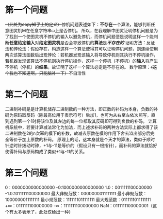 # 第一个问题
~~（此处为copy知乎上的定义）~~停机问题表述如下：**不存在**一个算法，能够判断任意图灵机Μ在任意字符串ω上是否停机。
所以，在我理解中图灵证明停机问题是为了找到一个使图灵机不停机的输入以避免停机，而停机问题便是说明这样一个能判断**任意给定输入**对**给定图灵机**是否会导致停机的**算法**是***不存在的***
    证明方法：反证法和悖论法：假设存在，构造这样一个算法使得其可以证明停机问题，则连续使用两次该算法函数后出现悖论：若机器发现该输入将导致停机则其执行不停机操作，若机器发现该算法不停机则执行停机操作，这样一个停机（不停机）的**输入**将产生不停机（停机）的**结果**。故证明了这样一个算法必定是不存在的。
    数学原理：~~（这个我也不知道啊，只能脑补一下）~~不自洽性

# 第二个问题
二进制补码是是计算机储存二进制数的一种方法，即正数的补码为本身，负数的补码为原码取反码（除最高位用于表示符号）后加1，也可为从右至左依次照写，直到遇到第一个1时将该位及其左边的每一位都取其反码即可得到负数的补码。
    计算机系统中，若要计算减法常化为加法，而上述求补码的两种方法实际上都求得了该二进制数在2的n次幂的模下的补数，故减去原数在模的作用下舍去溢出部分后完全等价于加上原数的补码。
    原理上的话，这本身就是个天才的算法，类似于顺时针逆时针拨动时钟，+1与-11是等价的（假设只有一根指针），而补码的算法就恰好使得补码与原码构成了类似+1与-11的关系。
   
# 第三个问题
0：0000000000000000
-0:1000000000000000
1.0：0011111100000000
-1.0:1011111100000000
最大非规范数：0000000011111111
最小非规范数：1000000011111111
最小规范数：1111111011111111
最大规范数：0111111011111111
+∞：0111111100000000
-∞：1111111100000000
NaN：0111111100000001（这个有太多表示了，此处仅给出一种）
